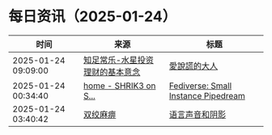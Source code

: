 ﻿# 每日资讯（2025-01-24）

|时间|来源|标题|
|---|---|---|
|2025-01-24 09:09:00|[知足常乐-水星投资理财的基本意念](http://mercurychong.blogspot.com/feeds/posts/default)|[愛說謊的大人](http://mercurychong.blogspot.com/2025/01/blog-post_24.html)|
|2025-01-24 00:34:40|[home - SHRIK3 on S...](https://shrik3.com/index.xml)|[Fediverse: Small Instance Pipedream](https://shrik3.com/post/www/small_fedi_pipedream/)|
|2025-01-24 03:40:42|[双绞麻痹](https://numb.tech/atom.xml)|[语言声音和阴影](https://numb.tech/2025/01/24/language-sound-shadow/)|

